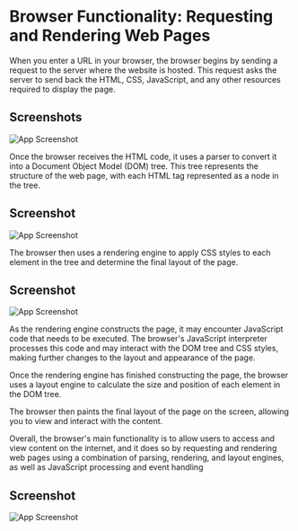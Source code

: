 
# Browser Functionality: Requesting and Rendering Web Pages

When you enter a URL in your browser, the browser begins by sending a request to the server where the website is hosted. This request asks the server to send back the HTML, CSS, JavaScript, and any other resources required to display the page.

## Screenshots

![App Screenshot](https://static.javatpoint.com/blog/images/web-servers.png)

Once the browser receives the HTML code, it uses a parser to convert it into a Document Object Model (DOM) tree. This tree represents the structure of the web page, with each HTML tag represented as a node in the tree.

## Screenshot

![App Screenshot](https://www.w3schools.com/js/pic_htmltree.gif)

The browser then uses a rendering engine to apply CSS styles to each element in the tree and determine the final layout of the page.

## Screenshot

![App Screenshot](https://developer.mozilla.org/en-US/docs/Learn/CSS/First_steps/How_CSS_works/rendering.svg)

As the rendering engine constructs the page, it may encounter JavaScript code that needs to be executed. The browser's JavaScript interpreter processes this code and may interact with the DOM tree and CSS styles, making further changes to the layout and appearance of the page.

Once the rendering engine has finished constructing the page, the browser uses a layout engine to calculate the size and position of each element in the DOM tree.

The browser then paints the final layout of the page on the screen, allowing you to view and interact with the content.

Overall, the browser's main functionality is to allow users to access and view content on the internet, and it does so by requesting and rendering web pages using a combination of parsing, rendering, and layout engines, as well as JavaScript processing and event handling

## Screenshot

![App Screenshot](https://i.stack.imgur.com/kBF3j.png)









